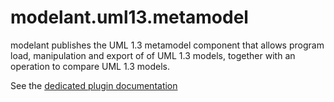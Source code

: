modelant.uml13.metamodel
========================

modelant publishes the UML 1.3 metamodel component that allows program load, manipulation and export of of UML 1.3 models, together with an operation to compare UML 1.3 models.

See the [dedicated plugin documentation](./modelant.uml13.maven.plugin/index.html) 
